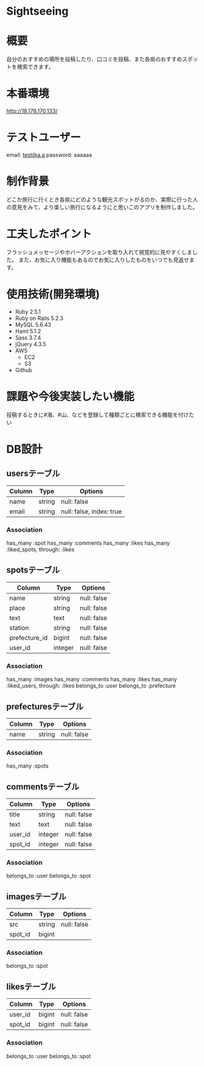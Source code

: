 # Sightseeing

# 概要
自分のおすすめの場所を投稿したり、口コミを投稿、また各県のおすすめスポットを検索できます。
# 本番環境
http://18.178.170.133/

# テストユーザー
email: test@a.a
password: aaaaaa

# 制作背景
どこか旅行に行くとき各県にどのような観光スポットがるのか、実際に行った人の意見をみて、より楽しい旅行になるようにと思いこのアプリを制作しました。

# 工夫したポイント
フラッシュメッセージやホバーアクションを取り入れて視覚的に見やすくしました。
また、お気に入り機能もあるのでお気に入りしたものをいつでも見返せます。

# 使用技術(開発環境)
- Ruby 2.5.1
- Ruby on Rails 5.2.3
- MySQL 5.6.43
- Haml 5.1.2
- Sass 3.7.4
- jQuery 4.3.5
- AWS
  - EC2
  - S3
- Github

# 課題や今後実装したい機能
投稿するときに#海、#山、などを登録して種類ごとに検索できる機能を付けたい

# DB設計
## usersテーブル
|Column|Type|Options|
|------|----|-------|
|name|string|null: false|
|email|string|null: false, index: true|
### Association
has_many :spot
has_many :comments
has_many :likes
has_many :liked_spots, through: :likes

## spotsテーブル
|Column|Type|Options|
|------|----|-------|
|name|string|null: false|
|place|string|null: false|
|text|text|null: false|
|station|string|null: false|
|prefecture_id|bigint|null: false|
|user_id|integer|null: false|
### Association
has_many :images
has_many :comments
has_many :likes
has_many :liked_users, through: :likes
belongs_to :user
belongs_to :prefecture

## prefecturesテーブル
|Column|Type|Options|
|------|----|-------|
|name|string|null: false|
### Association
has_many :spots

## commentsテーブル
|Column|Type|Options|
|------|----|-------|
|title|string|null: false|
|text|text|null: false|
|user_id|integer|null: false|
|spot_id|integer|null: false|
### Association
belongs_to :user
belongs_to :spot

## imagesテーブル
|Column|Type|Options|
|------|----|-------|
|src|string|null: false|
|spot_id|bigint||
### Association
belongs_to :spot

## likesテーブル
|Column|Type|Options|
|------|----|-------|
|user_id|bigint|null: false|
|spot_id|bigint|null: false|
### Association
belongs_to :user
belongs_to :spot





